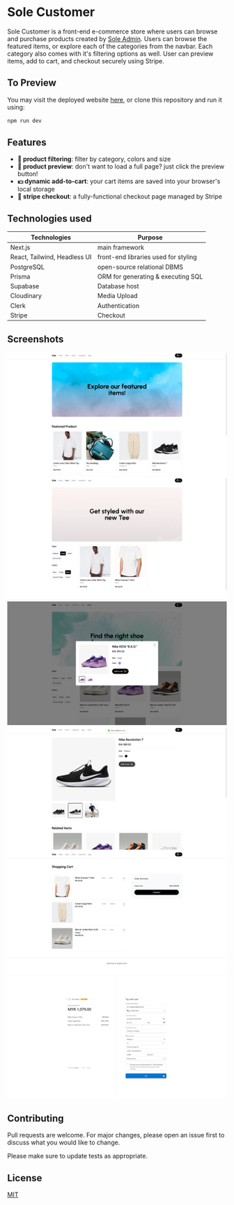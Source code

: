 # Sole Customer
Sole Customer is a front-end e-commerce store where users can browse and purchase products created by [Sole Admin](https://github.com/Dalton-G/Sole-Admin). Users can browse the featured items, or explore each of the categories from the navbar. Each category also comes with it's filtering options as well. User can preview items, add to cart, and checkout securely using Stripe.

## To Preview

You may visit the deployed website [here](https://sole-customer.vercel.app), or clone this repository and run it using:

```bash
npm run dev
```

## Features
- **🏪 product filtering**: filter by category, colors and size
- **👟 product preview**: don't want to load a full page? just click the preview button!
- **💵 dynamic add-to-cart**: your cart items are saved into your browser's local storage
- **🔗 stripe checkout**: a fully-functional checkout page managed by Stripe

## Technologies used
| Technologies                 | Purpose                              |
|------------------------------|--------------------------------------|
| Next.js                      | main framework                       |
| React, Tailwind, Headless UI | front-end libraries used for styling |
| PostgreSQL                   | open-source relational DBMS          |
| Prisma                       | ORM for generating & executing SQL   |
| Supabase                     | Database host                        |
| Cloudinary                   | Media Upload                         |
| Clerk                        | Authentication                       |
| Stripe                       | Checkout                             |

## Screenshots
![featured_items](https://github.com/Dalton-G/Sole-Customer/blob/master/assets/featured_items.png?raw=true)
![filter_items](https://github.com/Dalton-G/Sole-Customer/blob/master/assets/filter_items.png?raw=true)
![item_preview](https://github.com/Dalton-G/Sole-Customer/blob/master/assets/item_preview.png?raw=true)
![full_product_page](https://github.com/Dalton-G/Sole-Customer/blob/master/assets/full_product_page.png?raw=true)
![shopping_cart](https://github.com/Dalton-G/Sole-Customer/blob/master/assets/shopping_cart.png?raw=true)
![stripe](https://github.com/Dalton-G/Sole-Customer/blob/master/assets/stripe_page.png?raw=true)

## Contributing

Pull requests are welcome. For major changes, please open an issue first
to discuss what you would like to change.

Please make sure to update tests as appropriate.

## License

[MIT](https://github.com/Dalton-G/Sole-Customer/blob/main/LICENSE)